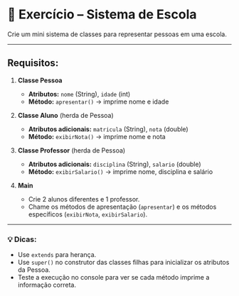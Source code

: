 # 📝 Exercício – Sistema de Escola

Crie um mini sistema de classes para representar pessoas em uma escola.

---

## Requisitos:

1.  **Classe Pessoa**
    *   **Atributos:** `nome` (String), `idade` (int)
    *   **Método:** `apresentar()` → imprime nome e idade

2.  **Classe Aluno** (herda de Pessoa)
    *   **Atributos adicionais:** `matricula` (String), `nota` (double)
    *   **Método:** `exibirNota()` → imprime nome e nota

3.  **Classe Professor** (herda de Pessoa)
    *   **Atributos adicionais:** `disciplina` (String), `salario` (double)
    *   **Método:** `exibirSalario()` → imprime nome, disciplina e salário

4.  **Main**
    *   Crie 2 alunos diferentes e 1 professor.
    *   Chame os métodos de apresentação (`apresentar`) e os métodos específicos (`exibirNota`, `exibirSalario`).

---

### 💡 Dicas:

*   Use `extends` para herança.
*   Use `super()` no construtor das classes filhas para inicializar os atributos da Pessoa.
*   Teste a execução no console para ver se cada método imprime a informação correta.